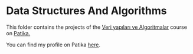 # Data Structures And Algorithms

This folder contains the projects of the [Veri yapıları ve Algoritmalar](https://app.patika.dev/courses/veri-yapilari-ve-algoritmalar) course on [Patika.](https://www.patika.dev)

You can find my profile on Patika [here](https://app.patika.dev/emreren).

